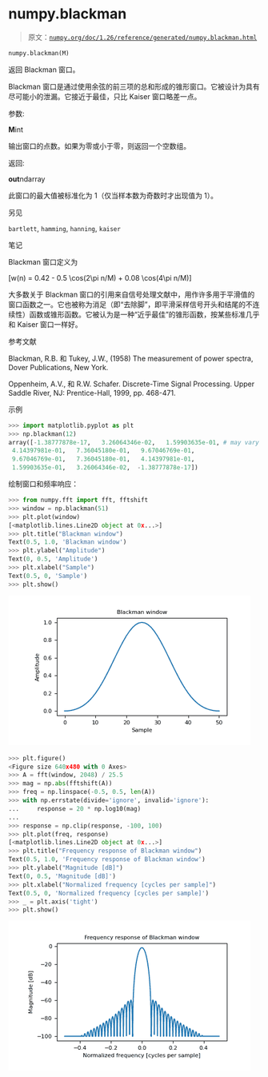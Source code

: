 # numpy.blackman

> 原文：[`numpy.org/doc/1.26/reference/generated/numpy.blackman.html`](https://numpy.org/doc/1.26/reference/generated/numpy.blackman.html)

```py
numpy.blackman(M)
```

返回 Blackman 窗口。

Blackman 窗口是通过使用余弦的前三项的总和形成的锥形窗口。它被设计为具有尽可能小的泄漏。它接近于最佳，只比 Kaiser 窗口略差一点。

参数:

**M**int

输出窗口的点数。如果为零或小于零，则返回一个空数组。

返回:

**out**ndarray

此窗口的最大值被标准化为 1（仅当样本数为奇数时才出现值为 1）。

另见

`bartlett`, `hamming`, `hanning`, `kaiser`

笔记

Blackman 窗口定义为

\[w(n) = 0.42 - 0.5 \cos(2\pi n/M) + 0.08 \cos(4\pi n/M)\]

大多数关于 Blackman 窗口的引用来自信号处理文献中，用作许多用于平滑值的窗口函数之一。它也被称为消足（即“去除脚”，即平滑采样信号开头和结尾的不连续性）函数或锥形函数。它被认为是一种“近乎最佳”的锥形函数，按某些标准几乎和 Kaiser 窗口一样好。

参考文献

Blackman, R.B. 和 Tukey, J.W., (1958) The measurement of power spectra, Dover Publications, New York.

Oppenheim, A.V., 和 R.W. Schafer. Discrete-Time Signal Processing. Upper Saddle River, NJ: Prentice-Hall, 1999, pp. 468-471.

示例

```py
>>> import matplotlib.pyplot as plt
>>> np.blackman(12)
array([-1.38777878e-17,   3.26064346e-02,   1.59903635e-01, # may vary
 4.14397981e-01,   7.36045180e-01,   9.67046769e-01,
 9.67046769e-01,   7.36045180e-01,   4.14397981e-01,
 1.59903635e-01,   3.26064346e-02,  -1.38777878e-17]) 
```

绘制窗口和频率响应：

```py
>>> from numpy.fft import fft, fftshift
>>> window = np.blackman(51)
>>> plt.plot(window)
[<matplotlib.lines.Line2D object at 0x...>]
>>> plt.title("Blackman window")
Text(0.5, 1.0, 'Blackman window')
>>> plt.ylabel("Amplitude")
Text(0, 0.5, 'Amplitude')
>>> plt.xlabel("Sample")
Text(0.5, 0, 'Sample')
>>> plt.show() 
```

![../../_images/numpy-blackman-1_00_00.png](img/640924eeb5202b656b5bc92e339f30a9.png)

```py
>>> plt.figure()
<Figure size 640x480 with 0 Axes>
>>> A = fft(window, 2048) / 25.5
>>> mag = np.abs(fftshift(A))
>>> freq = np.linspace(-0.5, 0.5, len(A))
>>> with np.errstate(divide='ignore', invalid='ignore'):
...     response = 20 * np.log10(mag)
...
>>> response = np.clip(response, -100, 100)
>>> plt.plot(freq, response)
[<matplotlib.lines.Line2D object at 0x...>]
>>> plt.title("Frequency response of Blackman window")
Text(0.5, 1.0, 'Frequency response of Blackman window')
>>> plt.ylabel("Magnitude [dB]")
Text(0, 0.5, 'Magnitude [dB]')
>>> plt.xlabel("Normalized frequency [cycles per sample]")
Text(0.5, 0, 'Normalized frequency [cycles per sample]')
>>> _ = plt.axis('tight')
>>> plt.show() 
```

![../../_images/numpy-blackman-1_01_00.png](img/81fcbb98a7e773689d5ebe15dab5dc98.png)
